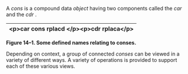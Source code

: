  

A *cons* is a compound data *object* having two components called the *car* and the *cdr* . 

|\<p\>**car cons rplacd** \</p\>\<p\>**cdr rplaca**\</p\>|
| :- |


**Figure 14–1. Some defined names relating to conses.** 

Depending on context, a group of connected *conses* can be viewed in a variety of different ways. A variety of operations is provided to support each of these various views. 

